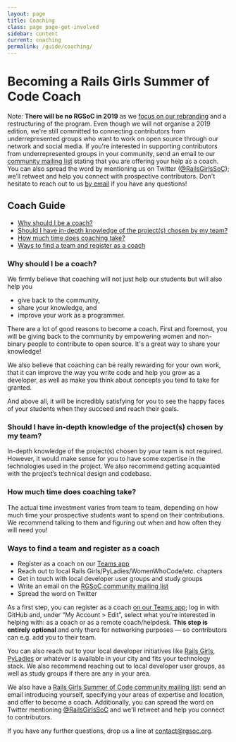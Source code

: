 ```yaml
---
layout: page
title: Coaching
class: page page-get-involved
sidebar: content
current: coaching
permalink: /guide/coaching/
---
```

<h1>Becoming a Rails Girls Summer of Code Coach</h1>

Note: <strong>There will be no RGSoC in 2019</strong> as we <a href="/../blog/2019-03-21-the-future-of-rgsoc">focus on our rebranding</a> and a restructuring of the program. Even though we will not organise a 2019 edition, we're still committed to connecting contributors from underrepresented groups who want to work on open source through our network and social media. If you're interested in supporting contributors from underrepresented groups in your community, send an email to our <a href="https://groups.google.com/forum/#!forum/rails-girls-summer-of-code-community">community mailing list</a> stating that you are offering your help as a coach. You can also spread the word by mentioning us on Twitter (<a href="http://www.twitter.com/RailsGirlsSoC">@RailsGirlsSoC</a>); we’ll retweet and help you connect with prospective contributors. Don't hesitate to reach out to us <a href="mailto:contact@rgsoc.org">by email</a> if you have any questions!

<h2>Coach Guide</h2>

<ul>
<li><a href="#why">Why should I be a coach?</a></li>
<li><a href="#expertise">Should I have in-depth knowledge of the project(s) chosen by my team?</a></li>
<li><a href="#time">How much time does coaching take?</a></li>
<li><a href="#register">Ways to find a team and register as a coach</a></li>
</ul>


<h3 id="why">Why should I be a coach?</h3>

<p>We firmly believe that coaching will not just help our students but will also help you</p>

* give back to the community,
* share your knowledge, and
* improve your work as a programmer.

There are a lot of good reasons to become a coach. First and foremost, you will be giving back to the community by empowering women and non-binary people to contribute to open source. It's a great way to share your knowledge!

We also believe that coaching can be really rewarding for your own work, that it can improve the way you write code and help you grow as a developer, as well as make you think about concepts you tend to take for granted.

And above all, it will be incredibly satisfying for you to see the happy faces of your students when they succeed and reach their goals.

<h3 id="expertise">Should I have in-depth knowledge of the project(s) chosen by my team?</h3>

In-depth knowledge of the project(s) chosen by your team is not required. However, it would make sense for you to have some expertise in the technologies used in the project. We also recommend getting acquainted with the project’s technical design and codebase.


<h3 id="time">How much time does coaching take?</h3>

<p>The actual time investment varies from team to team, depending on how much time your prospective students want to spend on their contributions. We recommend talking to them and figuring out when and how often they will need you!</p>


<h3 id="register">Ways to find a team and register as a coach</h3>

* Register as a coach on our <a href="https://teams.railsgirlssummerofcode.org/">Teams app</a>
* Reach out to local Rails Girls/PyLadies/WomenWhoCode/etc. chapters
* Get in touch with local developer user groups and study groups
* Write an email on the <a href="https://groups.google.com/forum/#!forum/rails-girls-summer-of-code-community">RGSoC community mailing list</a>
* Spread the word on Twitter

As a first step, you can register as a coach <a href="https://teams.railsgirlssummerofcode.org/">on our Teams app</a>; log in with GitHub and, under “My Account > Edit”, select what you’re interested in helping with: as a coach or as a remote coach/helpdesk. <strong>This step is entirely optional</strong> and only there for networking purposes — so contributors can e.g. add you to their team.

You can also reach out to your local developer initiatives like <a href="http://railsgirls.com/">Rails Girls</a>, <a href="http://www.pyladies.com/">PyLadies</a> or whatever is available in your city and fits your technology stack. We also recommend reaching out to local developer user groups, as well as study groups if there are any in your area.

We also have a <a href="https://groups.google.com/forum/#!forum/rails-girls-summer-of-code-community">Rails Girls Summer of Code community mailing list</a>: send an email introducing yourself, specifying your areas of expertise and location, and offer to become a coach. Additionally, you can spread the word on Twitter mentioning <a href="http://www.twitter.com/RailsGirlsSoC">@RailsGirlsSoC</a> and we'll retweet and help you connect to contributors.

If you have any further questions, drop us a line at <a href="mailto:contact@rgsoc.org">contact@rgsoc.org</a>.
